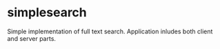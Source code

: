 # simplesearch
Simple implementation of full text search. Application inludes both client and server parts.
